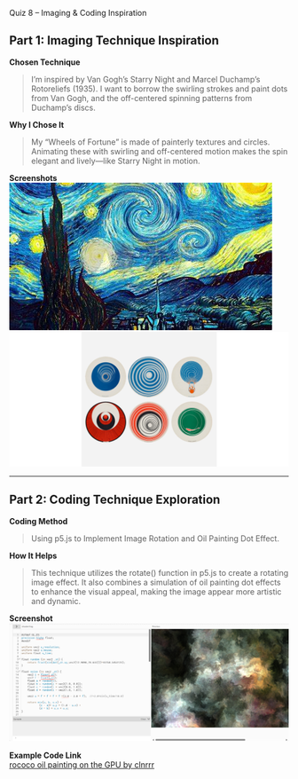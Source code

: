 Quiz 8 – Imaging & Coding Inspiration

## Part 1: Imaging Technique Inspiration

**Chosen Technique**
> I’m inspired by Van Gogh’s Starry Night and Marcel Duchamp’s Rotoreliefs (1935). I want to borrow the swirling strokes and paint dots from Van Gogh, and the off-centered spinning patterns from Duchamp’s discs.

**Why I Chose It**  
> My “Wheels of Fortune” is made of painterly textures and circles. Animating these with swirling and off-centered motion makes the spin elegant and lively—like Starry Night in motion.

**Screenshots**  
![Van Gogh 's The Stars](ReadmeImages/VanGogh_TheStars.jpg)
![Marcel Duchamp’s Rotoreliefs (1935)](ReadmeImages/Marcel_Duchamp.png)

---

## Part 2: Coding Technique Exploration

**Coding Method**
>Using p5.js to Implement Image Rotation and Oil Painting Dot Effect.

**How It Helps**  
> This technique utilizes the rotate() function in p5.js to create a rotating image effect. It also combines a simulation of oil painting dot effects to enhance the visual appeal, making the image appear more artistic and dynamic.

**Screenshot**  
![codeExample](ReadmeImages/example.png)

**Example Code Link**  
[rococo oil painting on the GPU by clnrrr](https://editor.p5js.org/clnrrr/sketches/bdlGB5IpJ)
